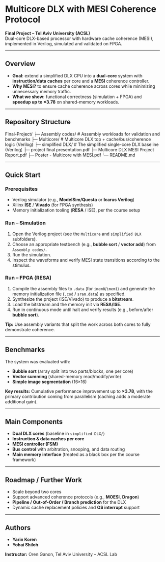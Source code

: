 # Multicore DLX with MESI Coherence Protocol

**Final Project – Tel Aviv University (ACSL)**  
Dual-core DLX-based processor with hardware cache coherence (MESI), implemented in Verilog, simulated and validated on FPGA.

---

## Overview
- **Goal:** extend a simplified DLX CPU into a **dual-core** system with **instruction/data caches** per core and a **MESI** coherence controller.
- **Why MESI?** to ensure cache coherence across cores while minimizing unnecessary memory traffic.
- **What we show:** functional correctness (simulation + FPGA) and **speedup up to ×3.78** on shared-memory workloads.

---

## Repository Structure
Final-Project/
├─ Assembly codes/ # Assembly workloads for validation and benchmarks
├─ Multicore/ # Multicore DLX top + cache/bus/coherence logic (Verilog)
├─ simplified DLX/ # The simplified single-core DLX baseline (Verilog)
├─ project final presentation.pdf
├─ Multicore DLX MESI Project Report.pdf
├─ Poster - Multicore with MESI.pdf
└─ README.md

---

## Quick Start

### Prerequisites
- Verilog simulator (e.g., **ModelSim/Questa** or **Icarus Verilog**)
- Xilinx **ISE** / **Vivado** (for FPGA synthesis)
- Memory initialization tooling (**RESA** / ISE), per the course setup

### Run – Simulation
1. Open the Verilog project (see the `Multicore` and `simplified DLX` subfolders).
2. Choose an appropriate testbench (e.g., **bubble sort** / **vector add**) from `Assembly codes/`.
3. Run the simulation.
4. Inspect the waveforms and verify MESI state transitions according to the stimulus.

### Run – FPGA (RESA)
1. Compile the assembly files to `.data` (for `imem0`/`imem1`) and generate the memory initialization file (`.cod` / `sram.data`) as specified.
2. Synthesize the project (ISE/Vivado) to produce a **bitstream**.
3. Load the bitstream and the memory init via **RESA/ISE**.
4. Run in continuous mode until halt and verify results (e.g., before/after **bubble sort**).

**Tip:** Use assembly variants that split the work across both cores to fully demonstrate coherence.

---

## Benchmarks
The system was evaluated with:
- **Bubble sort** (array split into two parts/blocks, one per core)
- **Vector summing** (shared-memory read/modify/write)
- **Simple image segmentation** (16×16)

**Key results:** Cumulative performance improvement up to **×3.78**, with the primary contribution coming from parallelism (caching adds a moderate additional gain).

---

## Main Components
- **Dual DLX cores** (baseline in `simplified DLX/`)
- **Instruction & data caches per core**
- **MESI controller (FSM)**
- **Bus control** with arbitration, snooping, and data routing
- **Main memory interface** (treated as a black box per the course framework)

---

## Roadmap / Further Work
- Scale beyond two cores
- Support advanced coherence protocols (e.g., **MOESI**, **Dragon**)
- **Pipeline / Out-of-Order / Branch prediction** for the DLX
- Dynamic cache replacement policies and **OS interrupt** support

---

## Authors
- **Yarin Koren**  
- **Yohai Shiloh**

**Instructor:** Oren Ganon, Tel Aviv University – ACSL Lab
